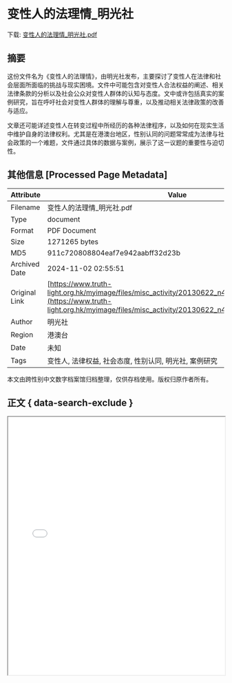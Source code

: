 # 变性人的法理情_明光社

<!-- tcd_download_link -->
下载: <a href="变性人的法理情_明光社.pdf" download>变性人的法理情_明光社.pdf</a>
<!-- tcd_download_link_end -->

## 摘要

<!-- tcd_abstract -->
这份文件名为《变性人的法理情》，由明光社发布，主要探讨了变性人在法律和社会层面所面临的挑战与现实困境。文件中可能包含对变性人合法权益的阐述、相关法律条款的分析以及社会公众对变性人群体的认知与态度。文中或许包括真实的案例研究，旨在呼吁社会对变性人群体的理解与尊重，以及推动相关法律政策的改善与适应。

文章还可能详述变性人在转变过程中所经历的各种法律程序，以及如何在现实生活中维护自身的法律权利。尤其是在港澳台地区，性别认同的问题常常成为法律与社会政策的一个难题，文件通过具体的数据与案例，展示了这一议题的重要性与迫切性。

<!-- tcd_abstract_end -->

## 其他信息 [Processed Page Metadata]

| Attribute       | Value                                  |
|-----------------|----------------------------------------|
| Filename        | 变性人的法理情_明光社.pdf                             |
| Type            | document                                 |
| Format          | PDF Document                               |
| Size            | 1271265 bytes                           |
| MD5             | 911c720808804eaf7e942aabff32d23b                                  |
| Archived Date   | 2024-11-02 02:55:51                             |
| Original Link   | [https://www.truth-light.org.hk/myimage/files/misc_activity/20130622_n4213/n4213_leaflet2.pdf](https://www.truth-light.org.hk/myimage/files/misc_activity/20130622_n4213/n4213_leaflet2.pdf)                         |
| Author          | 明光社                               |
| Region          | 港澳台                               |
| Date            | 未知                                 |
| Tags            | 变性人, 法律权益, 社会态度, 性别认同, 明光社, 案例研究                                 |

本文由跨性别中文数字档案馆归档整理，仅供存档使用。版权归原作者所有。


## 正文 { data-search-exclude }

<!-- tcd_main_text -->
<iframe src="../变性人的法理情_明光社.pdf" width="100%" height="600px">
    <p>无法显示PDF，请下载查看。</p>
</iframe>
<!-- tcd_main_text_end -->

